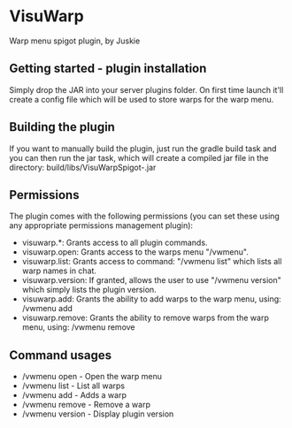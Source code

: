 # VisuWarp
Warp menu spigot plugin, by Juskie

## Getting started - plugin installation
Simply drop the JAR into your server plugins folder.
On first time launch it'll create a config file which will be used to store warps for the warp menu. 

## Building the plugin
If you want to manually build the plugin, just run the gradle build task and you can then run the jar task, which will create
a compiled jar file in the directory: build/libs/VisuWarpSpigot-<version>.jar

## Permissions
The plugin comes with the following permissions (you can set these using any appropriate permissions management plugin):
- visuwarp.*: Grants access to all plugin commands.
- visuwarp.open: Grants access to the warps menu "/vwmenu".
- visuwarp.list: Grants access to command: "/vwmenu list" which lists all warp names in chat.
- visuwarp.version: If granted, allows the user to use "/vwmenu version" which simply lists the plugin version.
- visuwarp.add: Grants the ability to add warps to the warp menu, using: /vwmenu add <warpname> <description>
- visuwarp.remove: Grants the ability to remove warps from the warp menu, using: /vwmenu remove <warpname>

## Command usages
- /vwmenu open - Open the warp menu
- /vwmenu list - List all warps
- /vwmenu add <warpname> <description> - Adds a warp
- /vwmenu remove <warpname> - Remove a warp
- /vwmenu version - Display plugin version
